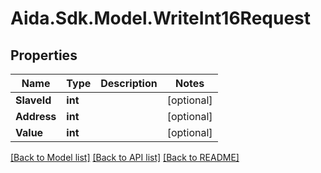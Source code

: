 # Aida.Sdk.Model.WriteInt16Request

## Properties

Name | Type | Description | Notes
------------ | ------------- | ------------- | -------------
**SlaveId** | **int** |  | [optional] 
**Address** | **int** |  | [optional] 
**Value** | **int** |  | [optional] 

[[Back to Model list]](../README.md#documentation-for-models) [[Back to API list]](../README.md#documentation-for-api-endpoints) [[Back to README]](../README.md)

